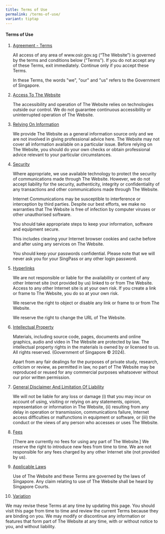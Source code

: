 ```yaml
---
title: Terms of Use
permalink: /terms-of-use/
variant: tiptap
---
```

<h4><strong>Terms of Use</strong></h4>
<ol data-tight="true" class="tight">
<li>
<p><u>Agreement - Terms</u>
</p>
<p>All access of any area of&nbsp;www.osir.gov.sg&nbsp;(“The Website”) is
governed by the terms and conditions below ("Terms"). If you do not accept
any of these Terms, exit immediately. Continue only if you accept these
Terms.</p>
<p>In these Terms, the words "we", "our" and "us" refers to the Government
of Singapore.</p>
<p></p>
</li>
<li>
<p><u>Access To The Website</u>
</p>
<p>The accessibility and operation of The Website relies on technologies
outside our control. We do not guarantee continuous accessibility or uninterrupted
operation of The Website.</p>
<p></p>
</li>
<li>
<p><u>Relying On Information</u>
</p>
<p>We provide The Website as a general information source only and we are
not involved in giving professional advice here. The Website may not cover
all information available on a particular issue. Before relying on The
Website, you should do your own checks or obtain professional advice relevant
to your particular circumstances.</p>
<p></p>
</li>
<li>
<p><u>Security</u>
</p>
<p>Where appropriate, we use available technology to protect the security
of communications made through The Website. However, we do not accept liability
for the security, authenticity, integrity or confidentiality of any transactions
and other communications made through The Website.</p>
<p></p>
<p>Internet Communications may be susceptible to interference or interception
by third parties. Despite our best efforts, we make no warranties that
The Website is free of infection by computer viruses or other unauthorised
software.</p>
<p></p>
<p>You should take appropriate steps to keep your information, software and
equipment secure.</p>
<p></p>
<p>This includes clearing your Internet browser cookies and cache before
and after using any services on The Website.</p>
<p></p>
<p>You should keep your passwords confidential. Please note that we will
never ask you for your SingPass or any other login password.</p>
<p></p>
</li>
<li>
<p><u>Hyperlinks</u>
</p>
<p>We are not responsible or liable for the availability or content of any
other Internet site (not provided by us) linked to or from The Website.
Access to any other Internet site is at your own risk. If you create a
link or frame to The Website, you do so at your own risk.</p>
<p></p>
<p>We reserve the right to object or disable any link or frame to or from
The Website.</p>
<p></p>
<p>We reserve the right to change the URL of The Website.</p>
<p></p>
</li>
<li>
<p><u>Intellectual Property</u>
</p>
<p>Materials, including source code, pages, documents and online graphics,
audio and video in The Website are protected by law. The intellectual property
rights in the materials is owned by or licensed to us. All rights reserved.
(Government of Singapore © 2024).</p>
<p></p>
<p>Apart from any fair dealings for the purposes of private study, research,
criticism or review, as permitted in law, no part of The Website may be
reproduced or reused for any commercial purposes whatsoever without our
prior written permission.</p>
<p></p>
</li>
<li>
<p><u>General Disclaimer And Limitation Of Liability</u>
</p>
<p>We will not be liable for any loss or damage (i) that you may incur on
account of using, visiting or relying on any statements, opinion, representation
or information in The Website, (ii) resulting from any delay in operation
or transmission, communications failure, Internet access difficulties or
malfunctions in equipment or software, or (iii) the conduct or the views
of any person who accesses or uses The Website.</p>
<p></p>
</li>
<li>
<p><u>Fees</u>
</p>
<p>[There are currently no fees for using any part of The Website.] We reserve
the right to introduce new fees from time to time. We are not responsible
for any fees charged by any other Internet site (not provided by us).</p>
<p></p>
</li>
<li>
<p><u>Applicable Laws</u>
</p>
<p>Use of The Website and these Terms are governed by the laws of Singapore.
Any claim relating to use of The Website shall be heard by Singapore Courts.</p>
<p></p>
</li>
<li>
<p><u>Variation</u>
</p>
</li>
</ol>
<p>We may revise these Terms at any time by updating this page. You should
visit this page from time to time and review the current Terms because
they are binding on you. We may modify or discontinue any information or
features that form part of The Website at any time, with or without notice
to you, and without liability.</p>
<p></p>